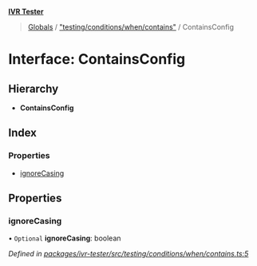 **[IVR Tester](../README.md)**

> [Globals](../README.md) / ["testing/conditions/when/contains"](../modules/_testing_conditions_when_contains_.md) / ContainsConfig

# Interface: ContainsConfig

## Hierarchy

* **ContainsConfig**

## Index

### Properties

* [ignoreCasing](_testing_conditions_when_contains_.containsconfig.md#ignorecasing)

## Properties

### ignoreCasing

• `Optional` **ignoreCasing**: boolean

*Defined in [packages/ivr-tester/src/testing/conditions/when/contains.ts:5](https://github.com/SketchingDev/ivr-tester/blob/3b9838d/packages/ivr-tester/src/testing/conditions/when/contains.ts#L5)*
